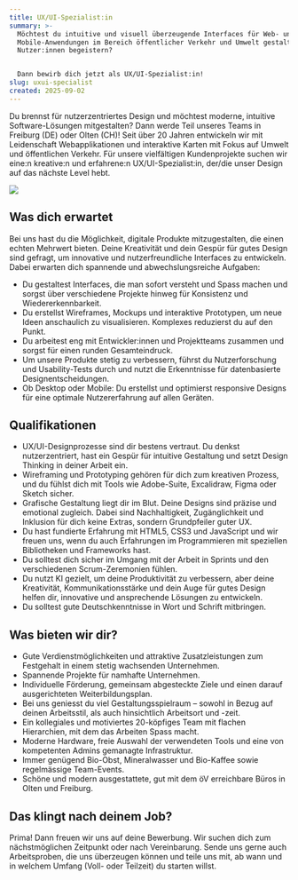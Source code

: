 ```yaml
---
title: UX/UI-Spezialist:in
summary: >-
  Möchtest du intuitive und visuell überzeugende Interfaces für Web- und
  Mobile-Anwendungen im Bereich öffentlicher Verkehr und Umwelt gestalten, die
  Nutzer:innen begeistern?


  Dann bewirb dich jetzt als UX/UI-Spezialist:in!
slug: uxui-specialist
created: 2025-09-02
---
```

Du brennst für nutzerzentriertes Design und möchtest moderne, intuitive Software-Lösungen mitgestalten? Dann werde Teil unseres Teams in Freiburg (DE) oder Olten (CH)! Seit über 20 Jahren entwickeln wir mit Leidenschaft Webapplikationen und interaktive Karten mit Fokus auf Umwelt und öffentlichen Verkehr. Für unsere vielfältigen Kundenprojekte suchen wir eine:n kreative:n und erfahrene:n UX/UI-Spezialist:in, der/die unser Design auf das nächste Level hebt.

![](/images/job/ux-ui-spezialist-in/uxui-spezialistin_linkedin-1-.png)

## Was dich erwartet

Bei uns hast du die Möglichkeit, digitale Produkte mitzugestalten, die einen echten Mehrwert bieten. Deine Kreativität und dein Gespür für gutes Design sind gefragt, um innovative und nutzerfreundliche Interfaces zu entwickeln. Dabei erwarten dich spannende und abwechslungsreiche Aufgaben:

* Du gestaltest Interfaces, die man sofort versteht und Spass machen und sorgst über verschiedene Projekte hinweg für Konsistenz und Wiedererkennbarkeit.
* Du erstellst Wireframes, Mockups und interaktive Prototypen, um neue Ideen anschaulich zu visualisieren. Komplexes reduzierst du auf den Punkt.
* Du arbeitest eng mit Entwickler:innen und Projektteams zusammen und sorgst für einen runden Gesamteindruck.
* Um unsere Produkte stetig zu verbessern, führst du Nutzerforschung und Usability-Tests durch und nutzt die Erkenntnisse für datenbasierte Designentscheidungen.
* Ob Desktop oder Mobile: Du erstellst und optimierst responsive Designs für eine optimale Nutzererfahrung auf allen Geräten.

## Qualifikationen

* UX/UI-Designprozesse sind dir bestens vertraut. Du denkst nutzerzentriert, hast ein Gespür für intuitive Gestaltung und setzt Design Thinking in deiner Arbeit ein.
* Wireframing und Prototyping gehören für dich zum kreativen Prozess, und du fühlst dich mit Tools wie Adobe-Suite, Excalidraw, Figma oder Sketch sicher.
* Grafische Gestaltung liegt dir im Blut. Deine Designs sind präzise und emotional zugleich. Dabei sind Nachhaltigkeit, Zugänglichkeit und Inklusion für dich keine Extras, sondern Grundpfeiler guter UX.
* Du hast fundierte Erfahrung mit HTML5, CSS3 und JavaScript und wir freuen uns, wenn du auch Erfahrungen im Programmieren mit speziellen Bibliotheken und Frameworks hast. 
* Du solltest dich sicher im Umgang mit der Arbeit in Sprints und den verschiedenen Scrum-Zeremonien fühlen.
* Du nutzt KI gezielt, um deine Produktivität zu verbessern, aber deine Kreativität, Kommunikationsstärke und dein Auge für gutes Design helfen dir, innovative und ansprechende Lösungen zu entwickeln.
* Du solltest gute Deutschkenntnisse in Wort und Schrift mitbringen.

## Was bieten wir dir?

* Gute Verdienstmöglichkeiten und attraktive Zusatz­leistungen zum Festgehalt in einem stetig wachsenden Unternehmen.
* Spannende Projekte für namhafte Unternehmen.
* Individuelle Förderung, gemeinsam abgesteckte Ziele und einen darauf ausgerichteten Weiterbildungsplan.
* Bei uns geniesst du viel Gestaltungsspielraum – sowohl in Bezug auf deinen Arbeitsstil, als auch hinsichtlich Arbeitsort und -zeit.
* Ein kollegiales und motiviertes 20-köpfiges Team mit flachen Hierarchien, mit dem das Arbeiten Spass macht.
* Moderne Hardware, freie Auswahl der verwendeten Tools und eine von kompetenten Admins gemanagte Infrastruktur.
* Immer genügend Bio-Obst, Mineralwasser und Bio-Kaffee sowie regelmässige Team-Events.
* Schöne und modern ausgestattete, gut mit dem öV erreichbare Büros in Olten und Freiburg.

## Das klingt nach deinem Job?

Prima! Dann freuen wir uns auf deine Bewerbung. Wir suchen dich zum nächstmöglichen Zeitpunkt oder nach Vereinbarung. Sende uns gerne auch Arbeitsproben, die uns überzeugen können und teile uns mit, ab wann und in welchem Umfang (Voll- oder Teilzeit) du starten willst.